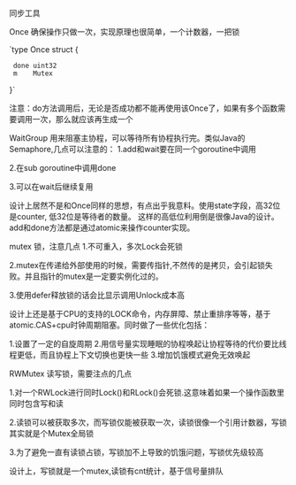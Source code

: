 同步工具

Once 确保操作只做一次，实现原理也很简单，一个计数器，一把锁

`type Once struct {

     done uint32
     m    Mutex
 }`
 
注意：do方法调用后，无论是否成功都不能再使用该Once了，如果有多个函数需要调用一次，那么就应该再生成一个




WaitGroup 用来阻塞主协程，可以等待所有协程执行完。类似Java的Semaphore,几点可以注意的：
1.add和wait要在同一个goroutine中调用

2.在sub goroutine中调用done

3.可以在wait后继续复用

设计上居然不是和Once同样的思想，有点出乎我意料。使用state字段，高32位是counter, 低32位是等待者的数量。
这样的高低位利用倒是很像Java的设计。add和done方法都是通过atomic来操作counter实现。


mutex 锁，注意几点
1.不可重入，多次Lock会死锁

2.mutex在传递给外部使用的时候，需要传指针,不然传的是拷贝，会引起锁失败。并且指针的mutex是一定要实例化过的。

3.使用defer释放锁的话会比显示调用Unlock成本高

设计上还是基于CPU的支持的LOCK命令，内存屏障、禁止重排序等等，基于atomic.CAS+cpu时钟周期阻塞。同时做了一些优化包括：

1.设置了一定的自旋周期
2.用信号量实现睡眠的协程唤起让协程等待的代价要比线程更低，而且协程上下文切换也更快一些
3.增加饥饿模式避免无效唤起

RWMutex 读写锁，需要注点的几点

1.对一个RWLock进行同时Lock()和RLock()会死锁.这意味着如果一个操作函数里同时包含写和读

2.读锁可以被获取多次，而写锁仅能被获取一次，读锁很像一个引用计数器，写锁其实就是个Mutex全局锁

3.为了避免一直有读锁占锁，写锁加不上导致的饥饿问题，写锁优先级较高

设计上，写锁就是一个mutex,读锁有cnt统计，基于信号量排队